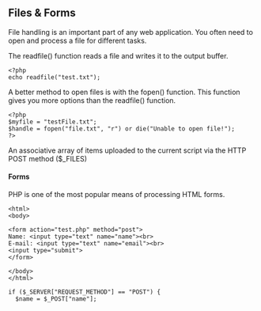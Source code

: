 ## Files & Forms
File handling is an important part of any web application.
You often need to open and process a file for different tasks.

The readfile() function reads a file and writes it to the output buffer.

```
<?php
echo readfile("test.txt");
```

A better method to open files is with the fopen() function.
This function gives you more options than the readfile() function.

```
<?php
$myfile = "testFile.txt";
$handle = fopen("file.txt", "r") or die("Unable to open file!");
?>
```

An associative array of items uploaded to the current script via the HTTP POST method ($_FILES)

#### Forms
PHP is one of the most popular means of processing HTML forms.

```
<html>
<body>

<form action="test.php" method="post">
Name: <input type="text" name="name"><br>
E-mail: <input type="text" name="email"><br>
<input type="submit">
</form>

</body>
</html>
```

```
if ($_SERVER["REQUEST_METHOD"] == "POST") {
  $name = $_POST["name"];
```
